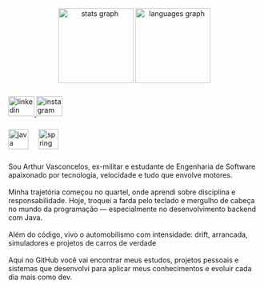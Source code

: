<div align="center">
  <img src="https://github-readme-stats.vercel.app/api?username=ArthurGVasconcelos&hide_title=false&hide_rank=false&show_icons=true&include_all_commits=true&count_private=true&disable_animations=false&theme=dark&locale=en&hide_border=false&order=1" height="150" alt="stats graph"  />
  <img src="https://github-readme-stats.vercel.app/api/top-langs?username=ArthurGVasconcelos&locale=en&hide_title=false&layout=compact&card_width=320&langs_count=5&theme=dark&hide_border=false&order=2" height="150" alt="languages graph"  />
</div>

###

<div align="left">
  <a href="https://www.linkedin.com/in/arthurgvasconcelos/" target="_blank">
    <img src="https://raw.githubusercontent.com/maurodesouza/profile-readme-generator/master/src/assets/icons/social/linkedin/default.svg" width="52" height="40" alt="linkedin logo"  />
  </a>
  <a href="https://www.instagram.com/arthh_v/" target="_blank">
    <img src="https://raw.githubusercontent.com/maurodesouza/profile-readme-generator/master/src/assets/icons/social/instagram/default.svg" width="52" height="40" alt="instagram logo"  />
  </a>
</div>

###

<div align="left">
  <img src="https://cdn.jsdelivr.net/gh/devicons/devicon/icons/java/java-original.svg" height="40" alt="java logo"  />
  <img width="12" />
  <img src="https://cdn.jsdelivr.net/gh/devicons/devicon/icons/spring/spring-original.svg" height="40" alt="spring logo"  />
</div>

###

<p align="left">Sou Arthur Vasconcelos, ex-militar e estudante de Engenharia de Software apaixonado por tecnologia, velocidade e tudo que envolve motores. <br><br>Minha trajetória começou no quartel, onde aprendi sobre disciplina e responsabilidade. Hoje, troquei a farda pelo teclado e mergulho de cabeça no mundo da programação — especialmente no desenvolvimento backend com Java.<br><br>Além do código, vivo o automobilismo com intensidade: drift, arrancada, simuladores e projetos de carros de verdade<br><br>Aqui no GitHub você vai encontrar meus estudos, projetos pessoais e sistemas que desenvolvi para aplicar meus conhecimentos e evoluir cada dia mais como dev.</p>

###
